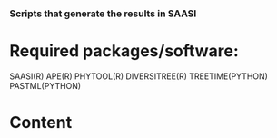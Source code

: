 ### Scripts that generate the results in SAASI

# Required packages/software:

SAASI(R)
APE(R)
PHYTOOL(R)
DIVERSITREE(R)
TREETIME(PYTHON)
PASTML(PYTHON)

# Content

